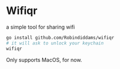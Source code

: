 # Wifiqr

a simple tool for sharing wifi

```bash
go install github.com/Robindiddams/wifiqr
# it will ask to unlock your keychain
wifiqr
```

Only supports MacOS, for now.

